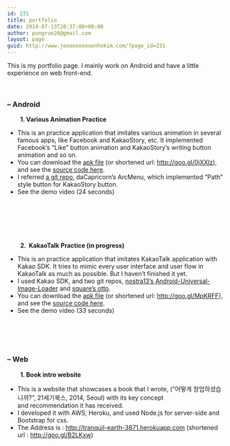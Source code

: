 ```yaml
---
id: 231
title: portfolio
date: 2014-07-13T20:37:08+00:00
author: pungrue26@gmail.com
layout: page
guid: http://www.joooooooooonhokim.com/?page_id=231
---
```

This is my portfolio page. I mainly work on Android and have a little experience on web front-end.

&nbsp;

### &#8211; Android

<p style="padding-left: 30px;">
  <strong>1. Various Animation Practice</strong>
</p>

  * This is an practice application that imitates various animation in several famous apps, like Facebook and KakaoStory, etc. It implemented Facebook&#8217;s &#8220;Like&#8221; button animation and KakaoStory&#8217;s writing button animation and so on.
  * You can download the [apk file](https://www.dropbox.com/s/ui6gjahzgh5w69b/VariousAnimationPractice.apk) (or shortened url: http://goo.gl/0jXXlz), and see the [source code here](https://www.dropbox.com/sh/ggypp3ixl668tx2/AACfVDh__8Mref7I3GC21bqUa).
  * I referred [a git repo](https://github.com/daCapricorn/ArcMenu), <span class="author">daCapricorn&#8217;s </span>ArcMenu, which implemented &#8220;Path&#8221; style button for KakaoStory button.
  * See the demo video (24 seconds)

&nbsp;

<div style="text-align: center;">
</div>

&nbsp;

&nbsp;

<p style="padding-left: 30px;">
  <strong>2.  KakaoTalk Practice (in progress)</strong>
</p>

  * This is an practice application that imitates KakaoTalk application with Kakao SDK. It tries to mimic every user interface and user flow in KakaoTalk as much as possible. But I haven&#8217;t finished it yet.
  * I used Kakao SDK, and two git repos, [<span class="author">nostra13&#8217;s </span>Android-Universal-Image-Loader](https://github.com/nostra13/Android-Universal-Image-Loader) and <span style="color: #000000;"><a href="https://github.com/square/otto">square&#8217;s otto</a>.</span>
  * You can download the [apk file](https://www.dropbox.com/s/ev5axm0094s3q9f/KakaoPractice.apk) (or shortened url: http://goo.gl/MpKRFF), and see the [source code here](https://www.dropbox.com/sh/9dbmt81fcqtpakt/AAARjHIreY_gOeg631KfzZ5ca).
  * See the demo video (33 seconds)

&nbsp;

<div style="text-align: center;">
</div>

### 

&nbsp;

### &#8211; Web

<p style="padding-left: 30px;">
  <strong>1. Book intro website</strong>
</p>

  * This is a website that showcases a book that I wrote, (&#8220;어떻게 창업하셨습니까?&#8221;, 21세기북스, 2014, Seoul) with its key concept and recommendation it has received.
  * I developed it with AWS, Heroku, and used Node.js for server-side and Bootstrap for css.
  * The Address is : <http://tranquil-earth-3871.herokuapp.com> (shortened url : http://goo.gl/B2LKxw)

&nbsp;